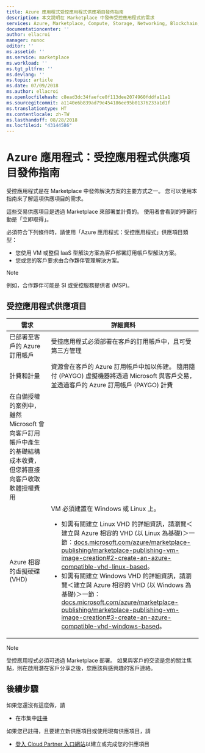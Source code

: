 ```yaml
---
title: Azure 應用程式受控應用程式供應項目發佈指南
description: 本文說明在 Marketplace 中發佈受控應用程式的需求
services: Azure, Marketplace, Compute, Storage, Networking, Blockchain, Security
documentationcenter: ''
author: ellacroi
manager: nunoc
editor: ''
ms.assetid: ''
ms.service: marketplace
ms.workload: ''
ms.tgt_pltfrm: ''
ms.devlang: ''
ms.topic: article
ms.date: 07/09/2018
ms.author: ellacroi
ms.openlocfilehash: c8ead3dc34faefce0f113dee2074960fddfa11a1
ms.sourcegitcommit: a1140e6b839ad79e454186ee95b01376233a1d1f
ms.translationtype: HT
ms.contentlocale: zh-TW
ms.lasthandoff: 08/28/2018
ms.locfileid: "43144586"
---
```

# <a name="azure-applications-managed-application-offer-publishing-guide"></a>Azure 應用程式：受控應用程式供應項目發佈指南

受控應用程式是在 Marketplace 中發佈解決方案的主要方式之一。 您可以使用本指南來了解這項供應項目的需求。 

這些交易供應項目是透過 Marketplace 來部署並計費的。 使用者會看到的呼籲行動是「立即取得」。

必須符合下列條件時，請使用「Azure 應用程式：受控應用程式」供應項目類型：
- 您使用 VM 或整個 IaaS 型解決方案為客戶部署訂用帳戶型解決方案。
- 您或您的客戶要求由合作夥伴管理解決方案。

>[!NOTE]
>例如，合作夥伴可能是 SI 或受控服務提供者 (MSP)。  

## <a name="managed-application-offer"></a>受控應用程式供應項目

|需求 |詳細資料  |
|---------|---------|
|已部署至客戶的 Azure 訂用帳戶 | 受控應用程式必須部署在客戶的訂用帳戶中，且可受第三方管理 | 
|計費和計量    |  資源會在客戶的 Azure 訂用帳戶中加以佈建。 隨用隨付 (PAYGO) 虛擬機器將透過 Microsoft 與客戶交易，並透過客戶的 Azure 訂用帳戶 (PAYGO) 計費 
在自備授權的案例中，雖然 Microsoft 會向客戶訂用帳戶中產生的基礎結構成本收費，但您將直接向客戶收取軟體授權費用        |
|Azure 相容的虛擬硬碟 (VHD)    |   VM 必須建置在 Windows 或 Linux 上。<ul> <li>如需有關建立 Linux VHD 的詳細資訊，請瀏覽＜建立與 Azure 相容的 VHD (以 Linux 為基礎)＞一節：[docs.microsoft.com/azure/marketplace-publishing/marketplace-publishing-vm-image-creation#2-create-an-azure-compatible-vhd-linux-based](https://docs.microsoft.com/azure/marketplace-publishing/marketplace-publishing-vm-image-creation#2-create-an-azure-compatible-vhd-linux-based)。</li> <li>如需有關建立 Windows VHD 的詳細資訊，請瀏覽＜建立與 Azure 相容的 VHD (以 Windows 為基礎)＞一節：[docs.microsoft.com/azure/marketplace-publishing/marketplace-publishing-vm-image-creation#3-create-an-azure-compatible-vhd-windows-based](https://docs.microsoft.com/azure/marketplace-publishing/marketplace-publishing-vm-image-creation#3-create-an-azure-compatible-vhd-windows-based)。</li> </ul>      |

>[!NOTE]
> 受控應用程式必須可透過 Marketplace 部署。 如果與客戶的交流是您的關注焦點，則在啟用潛在客戶分享之後，您應該與感興趣的客戶連絡。  


## <a name="next-steps"></a>後續步驟
如果您還沒有這麼做，請 

- 在市集中[註冊](https://azuremarketplace.microsoft.com/sell)

如果您已註冊，且要建立新供應項目或使用現有供應項目，請

- [登入 Cloud Partner 入口網站](https://cloudpartner.azure.com)以建立或完成您的供應項目

